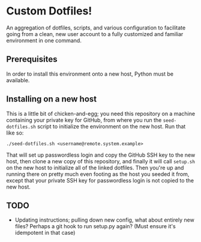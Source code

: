 Custom Dotfiles!
================

An aggregation of dotfiles, scripts, and various configuration to facilitate going from a clean,
new user account to a fully customized and familiar environment in one command.

Prerequisites
-------------

In order to install this environment onto a new host, Python must be available.

Installing on a new host
------------------------

This is a little bit of chicken-and-egg; you need this repository on a machine containing
your private key for GitHub, from where you run the `seed-dotfiles.sh` script to initialize
the environment on the new host. Run that like so:

	./seed-dotfiles.sh <username@remote.system.example>

That will set up passwordless login and copy the GitHub SSH key to the new host, then
clone a new copy of this repository, and finally it will call `setup.sh` on the new host
to initialize all of the linked dotfiles. Then you're up and running there on pretty much
even footing as the host you seeded it from, except that your private SSH key for
passwordless login is not copied to the new host.

TODO
----

* Updating instructions; pulling down new config, what about entirely new files?
  Perhaps a git hook to run setup.py again? (Must ensure it's idempotent in that case)
